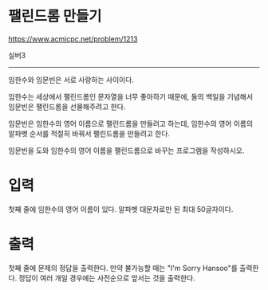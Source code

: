 # 팰린드롬 만들기

https://www.acmicpc.net/problem/1213

실버3

---

임한수와 임문빈은 서로 사랑하는 사이이다.

임한수는 세상에서 팰린드롬인 문자열을 너무 좋아하기 때문에, 둘의 백일을 기념해서 임문빈은 팰린드롬을 선물해주려고 한다.

임문빈은 임한수의 영어 이름으로 팰린드롬을 만들려고 하는데, 임한수의 영어 이름의 알파벳 순서를 적절히 바꿔서 팰린드롬을 만들려고 한다.

임문빈을 도와 임한수의 영어 이름을 팰린드롬으로 바꾸는 프로그램을 작성하시오.

# 입력

첫째 줄에 임한수의 영어 이름이 있다. 알파벳 대문자로만 된 최대 50글자이다.

# 출력

첫째 줄에 문제의 정답을 출력한다. 만약 불가능할 때는 "I'm Sorry Hansoo"를 출력한다. 정답이 여러 개일 경우에는 사전순으로 앞서는 것을 출력한다.
